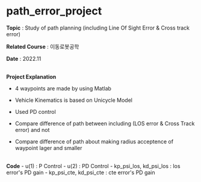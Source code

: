 # path_error_project

 
 <b>Topic</b> : Study of path planning (including Line Of Sight Error & Cross track error)

<b>Related Course</b> : 이동로봇공학

<b>Date</b> : 2022.11


<br>
<b>Project Explanation</b>  

- 4 waypoints are made by using Matlab

- Vehicle Kinematics is based on Unicycle Model
  
- Used PD control  
- Compare difference of path between including (LOS error & Cross Track error) and not  
- Compare difference of path about making radius acceptence of waypoint lager and smaller  


<br>
<b>Code</b>  
- u(1) : P Control  
- u(2) : PD Control  
- kp_psi_los, kd_psi_los : los error's PD gain  
- kp_psi_cte, kd_psi_cte : cte error's PD gain  
